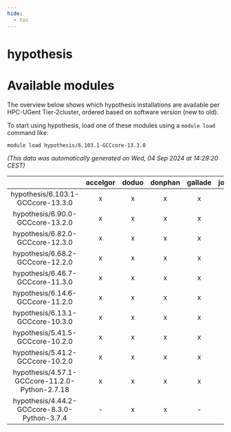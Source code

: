```yaml
---
hide:
  - toc
---
```


hypothesis
==========

# Available modules


The overview below shows which hypothesis installations are available per HPC-UGent Tier-2cluster, ordered based on software version (new to old).

To start using hypothesis, load one of these modules using a `module load` command like:

```shell
module load hypothesis/6.103.1-GCCcore-13.3.0
```

*(This data was automatically generated on Wed, 04 Sep 2024 at 14:29:20 CEST)*  

| |accelgor|doduo|donphan|gallade|joltik|shinx|skitty|
| :---: | :---: | :---: | :---: | :---: | :---: | :---: | :---: |
|hypothesis/6.103.1-GCCcore-13.3.0|x|x|x|x|x|x|x|
|hypothesis/6.90.0-GCCcore-13.2.0|x|x|x|x|x|x|x|
|hypothesis/6.82.0-GCCcore-12.3.0|x|x|x|x|x|x|x|
|hypothesis/6.68.2-GCCcore-12.2.0|x|x|x|x|x|x|x|
|hypothesis/6.46.7-GCCcore-11.3.0|x|x|x|x|x|x|x|
|hypothesis/6.14.6-GCCcore-11.2.0|x|x|x|x|x|-|x|
|hypothesis/6.13.1-GCCcore-10.3.0|x|x|x|x|x|-|x|
|hypothesis/5.41.5-GCCcore-10.2.0|x|x|x|x|x|-|x|
|hypothesis/5.41.2-GCCcore-10.2.0|x|x|x|x|x|-|x|
|hypothesis/4.57.1-GCCcore-11.2.0-Python-2.7.18|x|x|x|x|x|-|x|
|hypothesis/4.44.2-GCCcore-8.3.0-Python-3.7.4|-|x|x|-|x|-|x|
